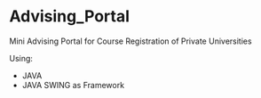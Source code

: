 # Advising_Portal
Mini Advising Portal for Course Registration of Private Universities

Using:
* JAVA
* JAVA SWING as Framework
